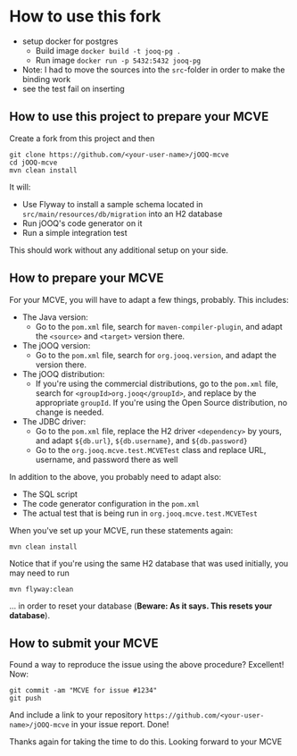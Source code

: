 # How to use this fork
- setup docker for postgres
  - Build image `docker build -t jooq-pg .`
  - Run image `docker run -p 5432:5432 jooq-pg`
- Note: I had to move the sources into the `src`-folder in order to make the binding work
- see the test fail on inserting 

## How to use this project to prepare your MCVE

Create a fork from this project and then

```
git clone https://github.com/<your-user-name>/jOOQ-mcve
cd jOOQ-mcve
mvn clean install
```

It will:

- Use Flyway to install a sample schema located in `src/main/resources/db/migration` into an H2 database
- Run jOOQ's code generator on it
- Run a simple integration test

This should work without any additional setup on your side.

## How to prepare your MCVE

For your MCVE, you will have to adapt a few things, probably. This includes:

- The Java version: 
  - Go to the `pom.xml` file, search for `maven-compiler-plugin`, and adapt the `<source>` and `<target>` version there.
- The jOOQ version: 
  - Go to the `pom.xml` file, search for `org.jooq.version`, and adapt the version there.
- The jOOQ distribution:
  - If you're using the commercial distributions, go to the `pom.xml` file, search for `<groupId>org.jooq</groupId>`, and replace by the appropriate `groupId`. If you're using the Open Source distribution, no change is needed.
- The JDBC driver: 
  - Go to the `pom.xml` file, replace the H2 driver `<dependency>` by yours, and adapt `${db.url}`, `${db.username}`, and `${db.password}`
  - Go to the `org.jooq.mcve.test.MCVETest` class and replace URL, username, and password there as well
  
In addition to the above, you probably need to adapt also:

- The SQL script
- The code generator configuration in the `pom.xml`
- The actual test that is being run in `org.jooq.mcve.test.MCVETest`

When you've set up your MCVE, run these statements again:

```
mvn clean install
```

Notice that if you're using the same H2 database that was used initially, you may need to run

```
mvn flyway:clean
```

... in order to reset your database (**Beware: As it says. This resets your database**).

## How to submit your MCVE

Found a way to reproduce the issue using the above procedure? Excellent! Now:

```
git commit -am "MCVE for issue #1234"
git push
```

And include a link to your repository `https://github.com/<your-user-name>/jOOQ-mcve` in your issue report. Done!

Thanks again for taking the time to do this. Looking forward to your MCVE
